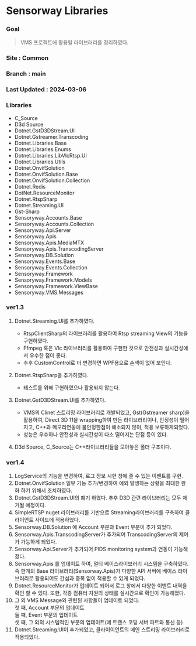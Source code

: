 # Sensorway Libraries


### Goal
> VMS 프로젝트에 활용될 라이브러리를 정리하였다. 

### Site : Common
### Branch : main  
### Last Updated : 2024-03-06

### Libraries  

* C_Source
* D3d Source
* Dotnet.GstD3DStream.UI
* Dotnet.Gstreamer.Transcoding
* Dotnet.Libraries.Base
* Dotnet.Libraries.Enums
* Dotnet.Libraries.LibVlcRtsp.UI
* Dotnet.Libraries.Utils
* Dotnet.OnvifSolution
* Dotnet.OnvifSolution.Base
* Dotnet.OnvifSolution.Collection
* Dotnet.Redis
* DotNet.ResourceMonitor
* Dotnet.RtspSharp
* Dotnet.Streaming.UI
* Gst-Sharp
* Sensoryway.Accounts.Base
* Sensoryway.Accounts.Collection
* Sensoryway.Api.Server
* Sensoryway.Apis
* Sensoryway.Apis.MediaMTX
* Sensoryway.Apis.TranscodingServer
* Sensoryway.DB.Solution
* Sensoryway.Events.Base
* Sensoryway.Events.Collection
* Sensoryway.Framework
* Sensoryway.Framework.Models
* Sensoryway.Framework.ViewBase
* Sensoryway.VMS.Messages


### ver1.3

1. Dotnet.Streaming.UI를 추가하였다.
    - RtspClientSharp의 라이브러리를 활용하여 Rtsp streaming View의 기능을 구현하였다.
    - Ffmpeg 혹은 Vlc 라이브러리를 활용하여 구현한 것으로 안전성과 실시간성에서 우수한 점이 좋다.
    - 추후 CustomControl로 더 변경하면 WPF용으로 손색이 없어 보인다.

2. Dotnet.RtspSharp을 추가하였다.
    - 테스트를 위해 구현하였으나 활용되지 않는다.

3. Dotnet.GstD3DStream.UI를 추가하였다. 
    - VMS의 Clinet 스트리밍 라이브러리로 개발되었고, Gst(Gstreamer sharp)을 활용하여, Direct 3D 11을 wrapping하여 만든 라이브러리이나, 안정성이 떨어지고, C++과 메모리연동에 불안정한점이 해소되지 않아, 적용 보류하게되었다.
    - 성능은 우수하나 안전성과 실시간성이 다소 떨어지는 단점 등이 있다.

4. D3d Source, C_Source는 C++라이브러리들을 모아놓은 폴더 구조이다.


### ver1.4

1. LogService의 기능을 변경하여, 로그 정보 시현 창에 줄 수 있는 이벤트를 구현.  
2. Dotnet.OnvifSolution 일부 기능 추가/변경하여 예외 발생하는 상황을 최대한 완화 하기 위해서 조치하였다.  
3. Dotnet.GstD3DStream.UI의 폐기 하였다. 추후 D3D 관련 라이브러리는 모두 제거될 예정이다.
4. SimpleRTSP nuget 라이브러리를 기반으로 Streaming라이브러리를 구축하여 클라이언트 사이드에 적용하였다.  
5. Sensorway.DB.Solution 에 Account 부분과 Event 부분이 추가 되었다.  
6. Sensorway.Apis.TranscodingServer가 추가되어 TranscodingServer의 제어가 가능하게 되었다.  
7. Sensorway.Api.Server가 추가되어 PIDS monitoring system과 연동이 가능해졌다.  
8. Sensorway.Apis 를 업데이트 하여, 멀티 베이스라이브러리 시스템을 구축하였다. 즉 한개의 Base 라이브러리(Sensorway.Apis)가 다양한 API 서버에 베이스 라이브러리로 활용되어도 간섭과 중복 없이 적용할 수 있게 되었다.  
9. Dotnet.ResourceMonitor가 업데이트 되어서 로그 창에서 다양한 이벤트 내역을 확인 할 수 있다. 또한, 각종 컴퓨터 자원의 상태를 실시간으로 확인이 가능해졌다.  
10. 그 외 VMS Message와 관련된 사항들이 업데이트 되었다.   
    첫 째, Account 부문의 업데이트    
    둘 째, Event 부문의 업데이트  
    셋 째, 그 외의 시스템적인 부분의 업데이트(예 트랜스 코딩 서버 파트와 통신 등)  
11. Dotnet.Streaming.UI이 추가되었고, 클라이이언트의 메인 스트리밍 라이브러리로 적용되었다.  
